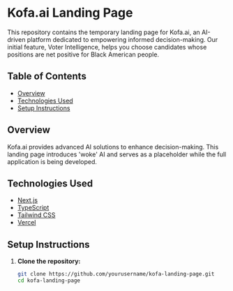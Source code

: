 # Kofa.ai Landing Page

This repository contains the temporary landing page for Kofa.ai, an AI-driven platform dedicated to empowering informed decision-making. Our initial feature, Voter Intelligence, helps you choose candidates whose positions are net positive for Black American people.

## Table of Contents

- [Overview](#overview)
- [Technologies Used](#technologies-used)
- [Setup Instructions](#setup-instructions)

## Overview

Kofa.ai provides advanced AI solutions to enhance decision-making. This landing page introduces 'woke' AI and serves as a placeholder while the full application is being developed.

## Technologies Used

- [Next.js](https://nextjs.org/)
- [TypeScript](https://www.typescriptlang.org/)
- [Tailwind CSS](https://tailwindcss.com/)
- [Vercel](https://vercel.com/)

## Setup Instructions

1. **Clone the repository:**
   ```bash
   git clone https://github.com/yourusername/kofa-landing-page.git
   cd kofa-landing-page
